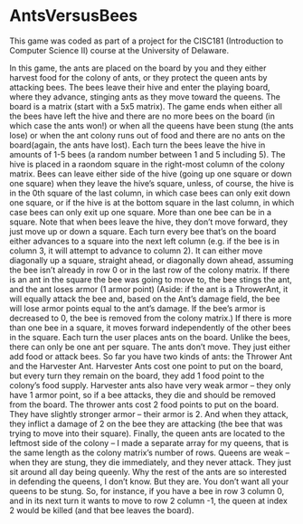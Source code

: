 # AntsVersusBees
This game was coded as part of a project for the CISC181 (Introduction to Computer Science II) course at the University of Delaware.

In this game, the ants are placed on the board by you and they either harvest food for the colony of ants, or they protect the queen ants by attacking bees. The bees leave their hive and enter the playing board, where they advance, stinging ants as they move toward the queens. The board is a matrix (start with a 5x5 matrix). The game ends when either all the bees have left the hive and there are no more bees on the board (in which case the ants won!) or when all the queens have been stung (the ants lose) or when the ant colony runs out of food and there are no ants on the board(again, the ants have lost).
Each turn the bees leave the hive in amounts of 1-5 bees (a random number between 1 and 5 including 5). The hive is placed in a raondom square in the right-most column of the colony matrix. Bees can leave either side of the hive (going up one square or down one square) when they leave the hive’s square, unless, of course, the hive is in the 0th square of the last column, in which case bees can only exit down one square, or if the hive is at the bottom square in the last column, in which case bees can only exit up one square. More than one bee can be in a square. Note that when bees leave the hive, they don’t move forward, they just move up or down a square.
Each turn every bee that’s on the board either advances to a square into the next left column (e.g. if the bee is in column 3, it will attempt to advance to column 2). It can either move diagonally up a square, straight ahead, or diagonally down ahead, assuming the bee isn’t already in row 0 or in the last row of the colony matrix. If there is an ant in the square the bee was going to move to, the bee stings the ant, and the ant loses armor (1 armor point) (Aside: if the ant is a ThrowerAnt, it will equally attack the bee and, based on the Ant’s damage field, the bee will lose armor points equal to the ant’s damage. If the bee’s armor is decreased to 0, the bee is removed from the colony matrix.) If there is more than one bee in a square, it moves forward independently of the other bees in the square.
Each turn the user places ants on the board. Unlike the bees, there can only be one ant per square. The ants don’t move. They just either add food or attack bees. So far you have two kinds of ants: the Thrower Ant and the Harvester Ant. Harvester Ants cost one point to put on the board, but every turn they remain on the board, they add 1 food point to the colony’s food supply. Harvester ants also have very weak armor – they only have 1 armor point, so if a bee attacks, they die and should be removed from the board. The thrower ants cost 2 food points to put on the board. They have slightly stronger armor – their armor is 2. And when they attack, they inflict a damage of 2 on the bee they are attacking (the bee that was trying to move into their square).
Finally, the queen ants are located to the leftmost side of the colony – I made a separate array for my queens, that is the same length as the colony matrix’s number of rows. Queens are weak – when they are stung, they die immediately, and they never attack. They just sit around all day being queenly. Why the rest of the ants are so interested in defending the queens, I don’t know. But they are. You don’t
want all your queens to be stung. So, for instance, if you have a bee in row 3 column 0, and in its next turn it wants to move to row 2 column -1, the queen at index 2 would be killed (and that bee leaves the board).
